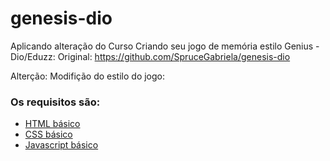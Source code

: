 # genesis-dio

Aplicando alteração do Curso Criando seu jogo de memória estilo Genius - Dio/Eduzz: 
   Original: https://github.com/SpruceGabriela/genesis-dio
   
Alterção:
   Modifição do estilo do jogo:

### Os requisitos são:

* [HTML básico](https://www.w3schools.com/html/)
* [CSS básico](https://developer.mozilla.org/pt-BR/docs/Web/CSS)
* [Javascript básico](https://developer.mozilla.org/pt-BR/docs/Web/JavaScript)
